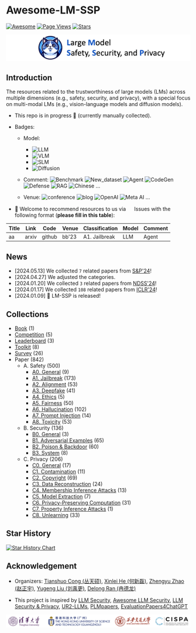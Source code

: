 # Awesome-LM-SSP

[![Awesome](https://awesome.re/badge.svg)](https://awesome.re)
[![Page Views](https://badges.toozhao.com/badges/01HMRJE3211AJ2QD2X9AKTQG67/blue.svg)](.)
[![Stars](https://img.shields.io/github/stars/ThuCCSLab/Awesome-LM-SSP)](.)

[<img src="figure/title_new.png" alt="Awesome-LM-SSP" width="1000" height="auto" class="center">](.)

## Introduction 
The resources related to the trustworthiness of large models (LMs) across multiple dimensions (e.g., safety, security, and privacy),                  with a special focus on multi-modal LMs (e.g., vision-language models and diffusion models). 

- This repo is in progress :seedling: (currently manually collected).
- Badges: 

    - Model:
        - ![LLM](https://img.shields.io/badge/LLM_(Large_Language_Model)-589cf4)
        - ![VLM](https://img.shields.io/badge/VLM_(Vision_Language_Model)-c7688b) 
        - ![SLM](https://img.shields.io/badge/SLM_(Speech_Language_Model)-39c5bb) 
        - ![Diffusion](https://img.shields.io/badge/Diffusion-a99cf4)

    - Comment: ![Benchmark](https://img.shields.io/badge/Benchmark-87b800) ![New_dataset](https://img.shields.io/badge/New_dataset-87b800) ![Agent](https://img.shields.io/badge/Agent-87b800)                 ![CodeGen](https://img.shields.io/badge/CodeGen-87b800) ![Defense](https://img.shields.io/badge/Defense-87b800) ![RAG](https://img.shields.io/badge/RAG-87b800) ![Chinese](https://img.shields.io/badge/Chinese-87b800) ...

   - Venue: ![conference](https://img.shields.io/badge/conference-f1b800) ![blog](https://img.shields.io/badge/blog-f1b800) ![OpenAI](https://img.shields.io/badge/OpenAI-f1b800)  ![Meta AI](https://img.shields.io/badge/Meta_AI-f1b800) ...

- :sunflower: Welcome to recommend resources to us via <a href="https://github.com/ThuCCSLab/Awesome-LM-SSP/issues"> <img src="https://icons.iconarchive.com/icons/github/octicons/128/issue-opened-16-icon.png" width="15" height="15"></a> Issues with the following format (**please fill in this table**): 

| Title | Link  | Code |   Venue |  Classification |  Model | Comment | 
| ---- |---- |---- |---- |---- |----|----| 
| aa |  arxiv | github  | bb'23    |  A1. Jailbreak | LLM  | Agent | 

## News
- [2024.05.13] We collected `7` related papers from [S&P'24](https://www.computer.org/csdl/proceedings/sp/2024/1RjE8VKKk1y)!
- [2024.04.27] We adjusted the categories.
- [2024.01.20] We collected `3` related papers from [NDSS'24](https://www.ndss-symposium.org/ndss2024/accepted-papers/)!
- [2024.01.17] We collected `108` related papers from [ICLR'24](https://openreview.net/group?id=ICLR.cc/2024/Conference)!
- [2024.01.09] 🚀 LM-SSP is released!

## Collections
- [Book](collection/book.md) (1)
- [Competition](collection/competition.md) (5)
- [Leaderboard](collection/leaderboard.md) (3)
- [Toolkit](collection/toolkit.md) (8)
- [Survey](collection/survey.md) (26)
- Paper (842)
    - A. Safety (500)
        - [A0. General](collection/paper/safety/general.md) (9)
        - [A1. Jailbreak](collection/paper/safety/jailbreak.md) (173)
        - [A2. Alignment](collection/paper/safety/alignment.md) (53)
        - [A3. Deepfake](collection/paper/safety/deepfake.md) (41)
        - [A4. Ethics](collection/paper/safety/ethics.md) (5)
        - [A5. Fairness](collection/paper/safety/fairness.md) (50)
        - [A6. Hallucination](collection/paper/safety/hallucination.md) (102)
        - [A7. Prompt Injection](collection/paper/safety/prompt_injection.md) (14)
        - [A8. Toxicity](collection/paper/safety/toxicity.md) (53)
    - B. Security (136)
        - [B0. General](collection/paper/security/general.md) (3)
        - [B1. Adversarial Examples](collection/paper/security/adversarial_examples.md) (65)
        - [B2. Poison & Backdoor](collection/paper/security/poison_&_backdoor.md) (60)
        - [B3. System](collection/paper/security/system.md) (8)
    - C. Privacy (206)
        - [C0. General](collection/paper/privacy/general.md) (17)
        - [C1. Contamination](collection/paper/privacy/contamination.md) (11)
        - [C2. Copyright](collection/paper/privacy/copyright.md) (69)
        - [C3. Data Reconstruction](collection/paper/privacy/data_reconstruction.md) (24)
        - [C4. Membership Inference Attacks](collection/paper/privacy/membership_inference_attacks.md) (13)
        - [C5. Model Extraction](collection/paper/privacy/model_extraction.md) (7)
        - [C6. Privacy-Preserving Computation](collection/paper/privacy/privacy-preserving_computation.md) (31)
        - [C7. Property Inference Attacks](collection/paper/privacy/property_inference_attacks.md) (1)
        - [C8. Unlearning](collection/paper/privacy/unlearning.md) (33)

## Star History

[![Star History Chart](https://api.star-history.com/svg?repos=ThuCCSLab/Awesome-LM-SSP&type=Date)](https://star-history.com/#ThuCCSLab/Awesome-LM-SSP&Date)

## Acknowledgement

- Organizers: [Tianshuo Cong (丛天硕)](https://tianshuocong.github.io/), [Xinlei He (何新磊)](https://xinleihe.github.io/), [Zhengyu Zhao (赵正宇)](https://zhengyuzhao.github.io/), [Yugeng Liu (刘禹更)](https://liu.ai/), [Delong Ran (冉德龙)](https://github.com/eggry)

- This project is inspired by [LLM Security](https://llmsecurity.net/), [Awesome LLM Security](https://github.com/corca-ai/awesome-llm-security), [LLM Security & Privacy](https://github.com/chawins/llm-sp),             [UR2-LLMs](https://github.com/jxzhangjhu/Awesome-LLM-Uncertainty-Reliability-Robustness), [PLMpapers](https://github.com/thunlp/PLMpapers), [EvaluationPapers4ChatGPT](https://github.com/THU-KEG/EvaluationPapers4ChatGPT)

<p align="center"><img src="figure/logo.png" width="900" /></p>